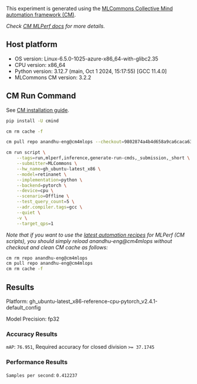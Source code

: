This experiment is generated using the [MLCommons Collective Mind automation framework (CM)](https://github.com/mlcommons/cm4mlops).

*Check [CM MLPerf docs](https://docs.mlcommons.org/inference) for more details.*

## Host platform

* OS version: Linux-6.5.0-1025-azure-x86_64-with-glibc2.35
* CPU version: x86_64
* Python version: 3.12.7 (main, Oct  1 2024, 15:17:55) [GCC 11.4.0]
* MLCommons CM version: 3.2.2

## CM Run Command

See [CM installation guide](https://docs.mlcommons.org/inference/install/).

```bash
pip install -U cmind

cm rm cache -f

cm pull repo anandhu-eng@cm4mlops --checkout=9802874a4b4d658a9ca6caca630b5175ced02e8a

cm run script \
	--tags=run,mlperf,inference,generate-run-cmds,_submission,_short \
	--submitter=MLCommons \
	--hw_name=gh_ubuntu-latest_x86 \
	--model=retinanet \
	--implementation=python \
	--backend=pytorch \
	--device=cpu \
	--scenario=Offline \
	--test_query_count=5 \
	--adr.compiler.tags=gcc \
	--quiet \
	-v \
	--target_qps=1
```
*Note that if you want to use the [latest automation recipes](https://docs.mlcommons.org/inference) for MLPerf (CM scripts),
 you should simply reload anandhu-eng@cm4mlops without checkout and clean CM cache as follows:*

```bash
cm rm repo anandhu-eng@cm4mlops
cm pull repo anandhu-eng@cm4mlops
cm rm cache -f

```

## Results

Platform: gh_ubuntu-latest_x86-reference-cpu-pytorch_v2.4.1-default_config

Model Precision: fp32

### Accuracy Results 
`mAP`: `76.951`, Required accuracy for closed division `>= 37.1745`

### Performance Results 
`Samples per second`: `0.412237`
